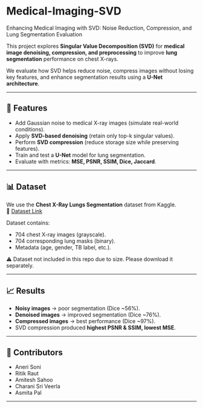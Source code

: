 # Medical-Imaging-SVD
Enhancing Medical Imaging with SVD: Noise Reduction, Compression, and Lung Segmentation Evaluation


This project explores **Singular Value Decomposition (SVD)** for **medical image denoising, compression, and preprocessing** to improve **lung segmentation** performance on chest X-rays.  

We evaluate how SVD helps reduce noise, compress images without losing key features, and enhance segmentation results using a **U-Net architecture**.

---

## 🚀 Features
- Add Gaussian noise to medical X-ray images (simulate real-world conditions).
- Apply **SVD-based denoising** (retain only top-k singular values).
- Perform **SVD compression** (reduce storage size while preserving features).
- Train and test a **U-Net** model for lung segmentation.
- Evaluate with metrics: **MSE, PSNR, SSIM, Dice, Jaccard**.

---
## 📊 Dataset
We use the **Chest X-Ray Lungs Segmentation** dataset from Kaggle.  
🔗 [Dataset Link](https://www.kaggle.com/datasets/iamtapendu/chest-x-ray-lungs-segmentation/data)  

Dataset contains:
- 704 chest X-ray images (grayscale).  
- 704 corresponding lung masks (binary).  
- Metadata (age, gender, TB label, etc.).  

⚠️ Dataset not included in this repo due to size. Please download it separately.

---

## 📈 Results
- **Noisy images** → poor segmentation (Dice ~56%).  
- **Denoised images** → improved segmentation (Dice ~76%).  
- **Compressed images** → best performance (Dice ~97%).  
- SVD compression produced **highest PSNR & SSIM, lowest MSE**.  
---

## 🤝 Contributors
- Aneri Soni
- Ritik Raut  
- Amitesh Sahoo  
- Charani Sri Veerla  
- Asmita Pal  

---


